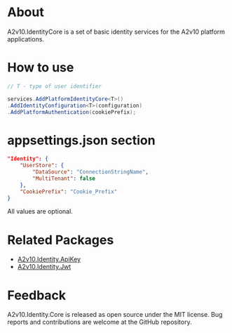 ﻿# About
A2v10.IdentityCore is a set of basic identity services 
for the A2v10 platform applications.


# How to use

```csharp
// T - type of user identifier

services.AddPlatformIdentityCore<T>()
.AddIdentityConfiguration<T>(configuration)
.AddPlatformAuthentication(cookiePrefix);
```

# appsettings.json section

```json
"Identity": {
	"UserStore": {
		"DataSource": "ConnectionStringName",
		"MultiTenant": false
	},
	"CookiePrefix": "Cookie_Prefix"
}
```

All values are optional.

# Related Packages

* [A2v10.Identity.ApiKey](https://www.nuget.org/packages/A2v10.Identity.ApiKey)
* [A2v10.Identity.Jwt](https://www.nuget.org/packages/A2v10.Identity.Jwt)


# Feedback

A2v10.Identity.Core is released as open source under the MIT license. 
Bug reports and contributions are welcome at the GitHub repository.
